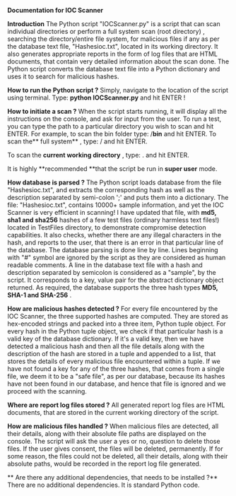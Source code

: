 **Documentation for IOC Scanner**

**Introduction**
The Python script "IOCScanner.py" is a script that can scan individual directories or perform a full system scan (root directory) , searching the directory/entire file system, for malicious files if any as per the database text file, "Hashesioc.txt", located in its working directory.
It also generates appropriate reports in the form of log files that are HTML documents, that contain very detailed information about the scan done.
The Python script converts the database text file into a Python dictionary and uses it to search for malicious hashes.

**How to run the Python script ?**
Simply, navigate to the location of the script using terminal. Type:
**python IOCScanner.py**
and hit ENTER !


**How to initiate a scan ?**
When the script starts running, it will display all the instructions on the console, and ask for input from the user.
To run a test, you can type the path to a particular directory you wish to scan and hit ENTER.
For example, to scan the bin folder type:
/**bin**
and hit ENTER.
To scan the** full system** , type:
/
and hit ENTER.

To scan the **current working directory** , type:
.
and hit ENTER.

It is highly **recommended **that the script be run in **super user** mode.


**How database is parsed ?**
The Python script loads database from the file "Hashesioc.txt", and extracts the corresponding hash as well as the description separated by semi-colon ';' and puts them into a dictionary.
The file: "Hashesioc.txt", contains 10000+ sample information, and yet the IOC Scanner is very efficient in scanning!
I have updated that file, with **md5, sha1 and sha256** hashes of a few test files (ordinary harmless text files!) located in TestFiles directory, to demonstrate compromise detection capabilities.
It also checks, whether there are any illegal characters in the hash, and reports to the user, that there is an error in that particular line of the database.
The database parsing is done line by line. Lines beginning with "#" symbol are ignored by the script as they are considered as human readable comments.
A line in the database text file with a hash and description separated by semicolon is considered as a "sample", by the script.
It corresponds to a key, value pair for the abstract dictionary object returned.
As required, the database supports the three hash types **MD5, SHA-1 and SHA-256** .


**How are malicious hashes detected ?**
For every file encountered by the IOC Scanner, the three supported hashes are computed. They are stored as hex-encoded strings and packed into a three item, Python tuple object.
For every hash in the Python tuple object, we check if that particular hash is a valid key of the database dictionary.
If it's a valid key, then we have detected a malicious hash and then all the file details along with the description of the hash are stored in a tuple and appended to a list, that stores the details of every malicious file encountered within a tuple.
If we have not found a key for any of the three hashes, that comes from a single file, we deem it to be a "safe file", as per our database, because its hashes have not been found in our database, and hence that file is ignored and we proceed with the scanning.

**Where are report log files stored ?**
All generated report log files are HTML documents, that are stored in the current working directory of the script.

**How are malicious files handled ?**
When malicious files are detected, all their details, along with their absolute file paths are displayed on the console.
The script will ask the user a yes or no, question to delete those files.
If the user gives consent, the files will be deleted, permanently.
If for some reason, the files could not be deleted, all their details, along with their absolute paths, would be recorded in the report log file generated.

**
Are there any additional dependencies, that needs to be installed ?**
There are no additional dependencies. It is standard Python code.
